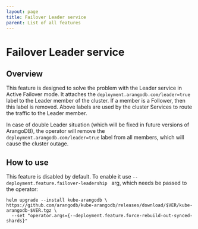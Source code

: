 ```yaml
---
layout: page
title: Failover Leader service
parent: List of all features
---
```


# Failover Leader service

## Overview

This feature is designed to solve the problem with the Leader service in Active Failover mode.
It attaches the `deployment.arangodb.com/leader=true` label to the Leader member of the cluster.
If a member is a Follower, then this label is removed.
Above labels are used by the cluster Services to route the traffic to the Leader member.

In case of double Leader situation (which will be fixed in future versions of ArangoDB), 
the operator will remove the `deployment.arangodb.com/leader=true` label from all members, 
which will cause the cluster outage.

## How to use

This feature is disabled by default.
To enable it use `--deployment.feature.failover-leadership ` arg, which needs be passed to the operator:

```shell
helm upgrade --install kube-arangodb \
https://github.com/arangodb/kube-arangodb/releases/download/$VER/kube-arangodb-$VER.tgz \
  --set "operator.args={--deployment.feature.force-rebuild-out-synced-shards}"
```
